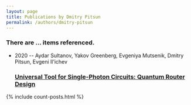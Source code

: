 ```yaml
---
layout: page
title: Publications by Dmitry Pitsun
permalink: /authors/dmitry-pitsun
---
```


<h3 id="number-posts">There are ... items referenced.</h3>
<ul class="post-list">
<li><span class='post-meta'>2020 -- Aydar Sultanov, Yakov Greenberg, Evgeniya Mutsenik, Dmitry Pitsun, Evgeni Il’ichev</span><h3><a class='post-link' href="{{ site.baseurl }}/universal-tool-for-single-photon-circuits-quantum-router-design">Universal Tool for Single-Photon Circuits: Quantum Router Design</a></h3></li>

</ul>
{% include count-posts.html %}
